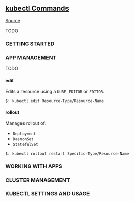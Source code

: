 ## [kubectl Commands](https://kubernetes.io/docs/reference/kubectl/kubectl-cmds/)

[Source](https://kubernetes.io/docs/reference/generated/kubectl/kubectl-commands)  

TODO

### GETTING STARTED

### APP MANAGEMENT

TODO

#### edit

Edits a resource using a `KUBE_EDITOR` or `EDITOR`.  

```
$: kubectl edit Resource-Type/Resource-Name
```

#### rollout

Manages rollout of:
* `Deployment`
* `DaemonSet`
* `StatefulSet`

```
$: kubectl rollout restart Specific-Type/Resource-Name
```

### WORKING WITH APPS

### CLUSTER MANAGEMENT

### KUBECTL SETTINGS AND USAGE
